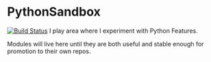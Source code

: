 # PythonSandbox
[![Build Status](https://travis-ci.org/chrisbrake/PythonSandbox.svg?branch=master)](https://travis-ci.org/chrisbrake/PythonSandbox)
I play area where I experiment with Python Features.

Modules will live here until they are both useful and stable enough for promotion to their own repos.
